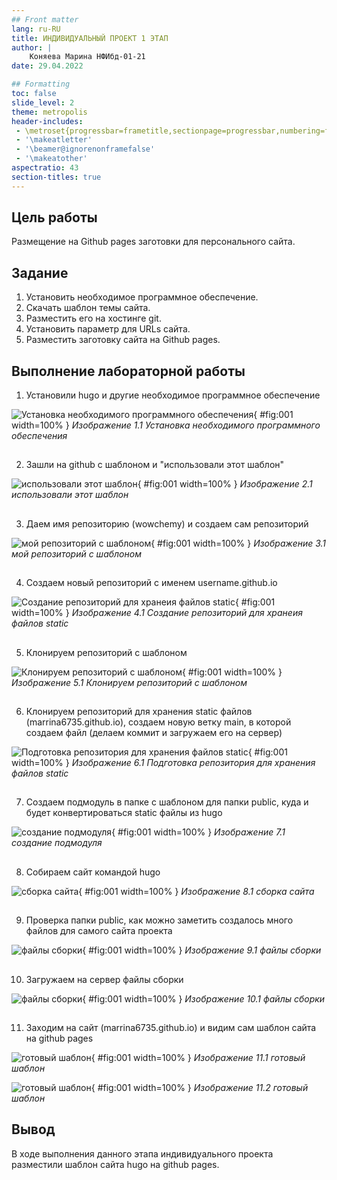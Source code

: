 ```yaml
---
## Front matter
lang: ru-RU
title: ИНДИВИДУАЛЬНЫЙ ПРОЕКТ 1 ЭТАП
author: |
    Коняева Марина НФИбд-01-21
date: 29.04.2022

## Formatting
toc: false
slide_level: 2
theme: metropolis
header-includes: 
 - \metroset{progressbar=frametitle,sectionpage=progressbar,numbering=fraction}
 - '\makeatletter'
 - '\beamer@ignorenonframefalse'
 - '\makeatother'
aspectratio: 43
section-titles: true
---
```


## Цель работы

Размещение на Github pages заготовки для персонального сайта.

## Задание

1. Установить необходимое программное обеспечение.
2. Скачать шаблон темы сайта.
3. Разместить его на хостинге git.
4. Установить параметр для URLs сайта.
5. Разместить заготовку сайта на Github pages.

## Выполнение лабораторной работы

1. Установили hugo и другие необходимое программное обеспечение

![Установка необходимого программного обеспечения](image/id1.1.png){ #fig:001 width=100% }
*Изображение 1.1 Установка необходимого программного обеспечения*

##

2. Зашли на github с шаблоном и "использовали этот шаблон" 

![использовали этот шаблон](image/id1.2.png){ #fig:001 width=100% }
*Изображение 2.1 использовали этот шаблон*

##

3. Даем имя репозиторию (wowchemy) и создаем сам репозиторий

![мой репозиторий с шаблоном](image/id1.3.png){ #fig:001 width=100% }
*Изображение 3.1 мой репозиторий с шаблоном*

##

4. Создаем новый репозиторий с именем username.github.io

![Создание репозиторий для хранеия файлов static](image/id1.4.png){ #fig:001 width=100% }
*Изображение 4.1 Создание репозиторий для хранеия файлов static*

##

5. Клонируем репозиторий с шаблоном 

![Клонируем репозиторий с шаблоном](image/id1.5.png){ #fig:001 width=100% }
*Изображение 5.1 Клонируем репозиторий с шаблоном*

##

6. Клонируем репозиторий для хранения static файлов (marrina6735.github.io), создаем новую ветку main, в которой создаем файл (делаем коммит и загружаем его на сервер)

![Подготовка репозитория для хранения файлов static](image/id1.6.png){ #fig:001 width=100% }
*Изображение 6.1 Подготовка репозитория для хранения файлов static*

##

7. Создаем подмодуль в папке с шаблоном для папки public, куда и будет конвертироваться static файлы из hugo

![создание подмодуля](image/id1.7.png){ #fig:001 width=100% }
*Изображение 7.1 создание подмодуля*

##

8. Собираем сайт командой hugo 

![сборка сайта](image/id1.8.png){ #fig:001 width=100% }
*Изображение 8.1 сборка сайта*

##

9. Проверка папки public, как можно заметить создалось много файлов для самого сайта проекта

![файлы сборки](image/id1.9.png){ #fig:001 width=100% }
*Изображение 9.1 файлы сборки*

##

10. Загружаем на сервер файлы сборки

![файлы сборки](image/id1.10.png){ #fig:001 width=100% }
*Изображение 10.1 файлы сборки*

##

11. Заходим на сайт (marrina6735.github.io) и видим сам шаблон сайта на github pages

![готовый шаблон](image/id1.11.png){ #fig:001 width=100% }
*Изображение 11.1 готовый шаблон*

![готовый шаблон](image/id1.12.png){ #fig:001 width=100% }
*Изображение 11.2 готовый шаблон*

## Вывод

В ходе выполнения данного этапа индивидуального проекта разместили шаблон сайта hugo на github pages.